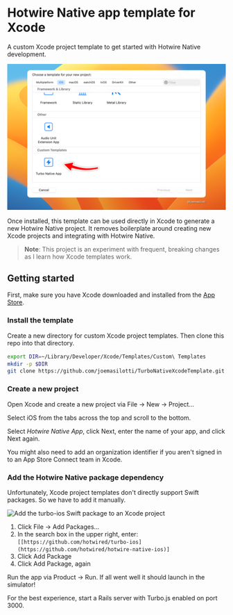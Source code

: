 # Hotwire Native app template for Xcode

A custom Xcode project template to get started with Hotwire Native development.

![Hotwire Native App template in Xcode](.github/images/turbo-native-app-template.png)

Once installed, this template can be used directly in Xcode to generate a new Hotwire Native project. It removes boilerplate around creating new Xcode projects and integrating with Hotwire Native.

> **Note**: This project is an experiment with frequent, breaking changes as I learn how Xcode templates work.

## Getting started

First, make sure you have Xcode downloaded and installed from the [App Store](https://apps.apple.com/us/app/xcode/id497799835).

### Install the template

Create a new directory for custom Xcode project templates. Then clone this repo into that directory.

```bash
export DIR=~/Library/Developer/Xcode/Templates/Custom\ Templates
mkdir -p $DIR
git clone https://github.com/joemasilotti/TurboNativeXcodeTemplate.git $DIR/Turbo\ Native\ App.xctemplate
```

### Create a new project

Open Xcode and create a new project via File → New → Project…

Select iOS from the tabs across the top and scroll to the bottom.

Select _Hotwire Native App_, click Next, enter the name of your app, and click Next again.

You might also need to add an organization identifier if you aren't signed in to an App Store Connect team in Xcode.

### Add the Hotwire Native package dependency

Unfortunately, Xcode project templates don't directly support Swift packages. So we have to add it manually.

![Add the turbo-ios Swift package to an Xcode project](.github/images/add-turbo-ios-swift-package-via-file.gif)

1. Click File → Add Packages…
2. In the search box in the upper right, enter: `[[https://github.com/hotwired/turbo-ios](https://github.com/hotwired/hotwire-native-ios)]`
3. Click Add Package
4. Click Add Package, again

Run the app via Product → Run. If all went well it should launch in the simulator!

For the best experience, start a Rails server with Turbo.js enabled on port 3000.
